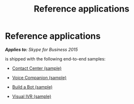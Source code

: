 ﻿---
title: Reference applications
TOCTitle: Reference applications
ms:assetid: 922da85a-5750-4679-b6ef-13d05a8e5ce2
ms:mtpsurl: https://msdn.microsoft.com/en-us/library/Dn454834(v=office.16)
ms:contentKeyID: 65240105
ms.date: 07/27/2015
mtps_version: v=office.16
---

# Reference applications


_**Applies to:** Skype for Business 2015_

is shipped with the following end-to-end samples:

  - [Contact Center (sample)](contact-center-sample.md)

  - [Voice Companion (sample)](voice-companion-sample.md)

  - [Build a Bot (sample)](build-a-bot-sample.md)

  - [Visual IVR (sample)](visual-ivr-sample.md)

